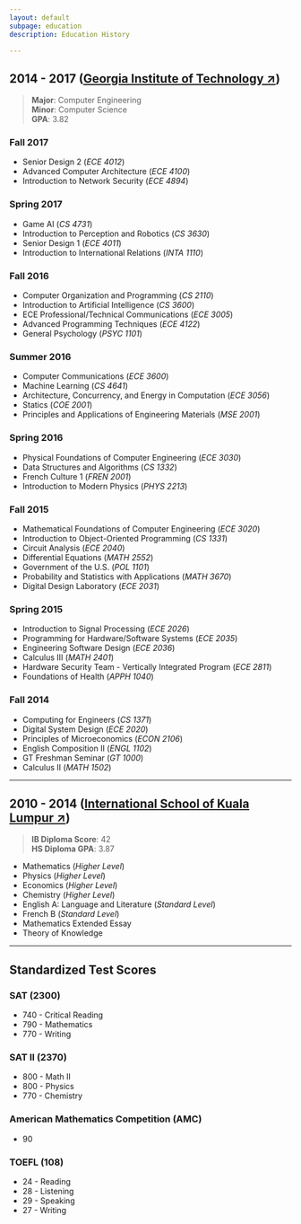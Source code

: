 ```yaml
---
layout: default
subpage: education
description: Education History

---
```


<!-- Undergrad -->
## 2014 - 2017 ([Georgia Institute of Technology ↗](http://www.gatech.edu/about))
> **Major**: Computer Engineering  
> **Minor**: Computer Science  
> **GPA**: 3.82

### **Fall 2017**
* Senior Design 2 (*ECE 4012*)
* Advanced Computer Architecture (*ECE 4100*)
* Introduction to Network Security (*ECE 4894*)

### **Spring 2017**
* Game AI (*CS 4731*)
* Introduction to Perception and Robotics (*CS 3630*)
* Senior Design 1 (*ECE 4011*)
* Introduction to International Relations (*INTA 1110*)

### **Fall 2016**
* Computer Organization and Programming (*CS 2110*)
* Introduction to Artificial Intelligence (*CS 3600*)
* ECE Professional/Technical Communications (*ECE 3005*)
* Advanced Programming Techniques (*ECE 4122*)
* General Psychology (*PSYC 1101*)

### **Summer 2016**
* Computer Communications (*ECE 3600*)
* Machine Learning (*CS 4641*)
* Architecture, Concurrency, and Energy in Computation (*ECE 3056*)
* Statics (*COE 2001*)
* Principles and Applications of Engineering Materials (*MSE 2001*)

### **Spring 2016**
* Physical Foundations of Computer Engineering (*ECE 3030*)
* Data Structures and Algorithms (*CS 1332*)
* French Culture 1 (*FREN 2001*)
* Introduction to Modern Physics (*PHYS 2213*)

### **Fall 2015**
* Mathematical Foundations of Computer Engineering (*ECE 3020*)
* Introduction to Object-Oriented Programming (*CS 1331*)
* Circuit Analysis (*ECE 2040*)
* Differential Equations (*MATH 2552*)
* Government of the U.S. (*POL 1101*)
* Probability and Statistics with Applications (*MATH 3670*)
* Digital Design Laboratory (*ECE 2031*)

### **Spring 2015**
* Introduction to Signal Processing (*ECE 2026*)
* Programming for Hardware/Software Systems (*ECE 2035*)
* Engineering Software Design (*ECE 2036*)
* Calculus III (*MATH 2401*)
* Hardware Security Team - Vertically Integrated Program (*ECE 2811*)
* Foundations of Health (*APPH 1040*)

### **Fall 2014**
* Computing for Engineers (*CS 1371*)
* Digital System Design (*ECE 2020*)
* Principles of Microeconomics (*ECON 2106*)
* English Composition II (*ENGL 1102*)
* GT Freshman Seminar (*GT 1000*)
* Calculus II (*MATH 1502*)

* * *

<!-- High School -->
## 2010 - 2014 ([International School of Kuala Lumpur ↗](http://www.iskl.edu.my))
> **IB Diploma Score**: 42  
> **HS Diploma GPA**: 3.87

* Mathematics (*Higher Level*)
* Physics (*Higher Level*)
* Economics (*Higher Level*)
* Chemistry (*Higher Level*)
* English A: Language and Literature (*Standard Level*)
* French B (*Standard Level*)
* Mathematics Extended Essay
* Theory of Knowledge

* * *

<!-- Standardized Tests -->
## Standardized Test Scores

### SAT (2300)
* 740 - Critical Reading
* 790 - Mathematics
* 770 - Writing

### SAT II (2370)
* 800 - Math II
* 800 - Physics
* 770 - Chemistry

### American Mathematics Competition (AMC)
* 90

### TOEFL (108)
* 24 - Reading
* 28 - Listening
* 29 - Speaking
* 27 - Writing

